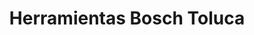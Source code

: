 ---
title: "Herramientas Bosch Toluca"
url: /toluca-de-lerdo/herramientas-bosch-toluca/
shop: comercio
---